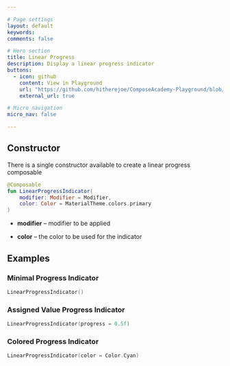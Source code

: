 ```yaml
---

# Page settings
layout: default
keywords:
comments: false

# Hero section
title: Linear Progress
description: Display a linear progress indicator
buttons:
  - icon: github
    content: View in Playground
    url: "https://github.com/hitherejoe/ComposeAcademy-Playground/blob/master/app/src/main/java/co/joebirch/composeplayground/material/progress.kt"
    external_url: true

# Micro navigation
micro_nav: false

---
```


## Constructor

There is a single constructor available to create a linear progress composable

```kotlin
@Composable
fun LinearProgressIndicator(
    modifier: Modifier = Modifier,
    color: Color = MaterialTheme.colors.primary
)
```

* **modifier** – modifier to be applied

* **color** – the color to be used for the indicator

## Examples

### Minimal Progress Indicator
  
```kotlin
LinearProgressIndicator()
```

### Assigned Value Progress Indicator
  
```kotlin
LinearProgressIndicator(progress = 0.5f)
```


### Colored Progress Indicator

```kotlin
LinearProgressIndicator(color = Color.Cyan)
```